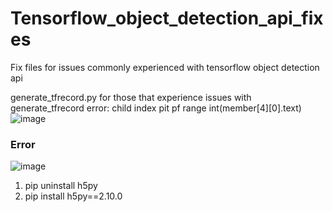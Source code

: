# Tensorflow_object_detection_api_fixes

Fix files for issues commonly experienced with tensorflow object detection api


generate_tfrecord.py
for those that experience issues with generate_tfrecord error:
child index pit pf range int(member[4][0].text)
![image](https://user-images.githubusercontent.com/49776926/126252699-5f1985fd-7015-42f7-853a-531c2fba49cf.png)


### Error
![image](https://user-images.githubusercontent.com/49776926/127997537-5e8135a9-7056-479f-9688-1eec47284ba1.png)
1. pip uninstall h5py
2. pip install h5py==2.10.0
